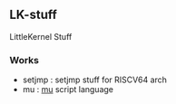 ## LK-stuff
LittleKernel Stuff

### Works

- setjmp : setjmp stuff for RISCV64 arch
- mu : [mu](https://mu-script.org) script language
